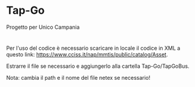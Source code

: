 # Tap-Go
Progetto per Unico Campania
#

Per l'uso del codice è necessario scaricare in locale il codice in XML a questo link: https://www.cciss.it/nap/mmtis/public/catalog/Asset.

Estrarre il file se necessario e aggiungerlo alla cartella Tap-Go/TapGoBus.

Nota: cambia il path e il nome del file netex se necessario!

